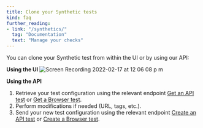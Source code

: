 ```yaml
---
title: Clone your Synthetic tests
kind: faq
further_reading:
- link: "/synthetics/"
  tag: "Documentation"
  text: "Manage your checks"
---
```


You can clone your Synthetic test from within the UI or by using our API:

**Using the UI**
![Screen Recording 2022-02-17 at 12 06 08 p m](https://user-images.githubusercontent.com/66995358/154469062-80817bde-254b-4fed-bacb-81b452b156ba.gif)



**Using the API**
1. Retrieve your test configuration using the relevant endpoint [Get an API test][1] or [Get a Browser test][2].
2. Perform modifications if needed (URL, tags, etc.).
3. Send your new test configuration using the relevant endpoint [Create an API test][3] or [Create a Browser test][4].

[1]: /api/latest/synthetics/#get-a-browser-test
[2]: /api/latest/synthetics/#get-an-api-test
[3]: /api/latest/synthetics/#create-an-api-test
[4]: /api/latest/synthetics/#create-a-browser-test


